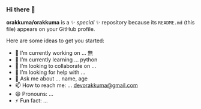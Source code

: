### Hi there 👋


**orakkuma/orakkuma** is a ✨ _special_ ✨ repository because its `README.md` (this file) appears on your GitHub profile.

Here are some ideas to get you started:

- 🔭 I’m currently working on ... 無
- 🌱 I’m currently learning ... python
- 👯 I’m looking to collaborate on ... 
- 🤔 I’m looking for help with ...
- 💬 Ask me about ... name, age
- 📫 How to reach me: ... devorakkuma@gmail.com
- 😄 Pronouns: ...
- ⚡ Fun fact: ...

